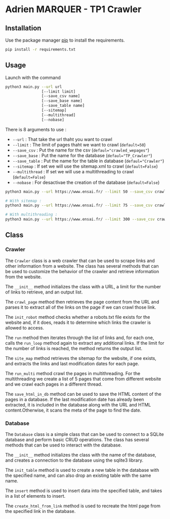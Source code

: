 # Adrien MARQUER - TP1 Crawler


## Installation

Use the package manager [pip](https://pip.pypa.io/en/stable/) to install the requirements.

```bash
pip install -r requirements.txt
```

## Usage

Launch with the command 
```bash
python3 main.py --url url 
                [--limit limit]
                [--save_csv name]
                [--save_base name]
                [--save_table name]
                [--sitemap]
                [--multithread]
                [--nobase]
```
There is 8 arguments to use :

- `--url` : That take the url thaht you want to crawl
- `--limit` : The limit of pages thaht we want to crawl (`default=50`)
- `--save_csv` : Put the name for the csv (`defaul="crawled_wepages"`)
- `--save_base` : Put the name for the database (`defaul="TP_Crawler"`)
- `--save_table` : Put the name for the table in database (`defaul="Crawler"`)
- `--sitemap` : If set we will use the sitemap.xml to crawl (`default=False`)
- `--multithread` : If set we will use a multithreading to crawl (`default=False`)
- `--nobase` : For desactivae the creation of the database (`default=False`)


```bash
python3 main.py --url https://www.ensai.fr/ --limit 50 --save_csv crawled_webpages

# With sitemap : 
python3 main.py --url https://www.ensai.fr/ --limit 75 --save_csv crawled_webpages_sitemap --sitemap --nobase

# With multithreading : 
python3 main.py --url https://www.ensai.fr/ --limit 300 --save_csv crawled_webpages_multithreading --multithread --nobase
```


## Class

### Crawler
The `Crawler` class is a web crawler that can be used to scrape links and other information from a website. The class has several methods that can be used to customize the behavior of the crawler and retrieve information from the website.


The `__init__` method initializes the class with a URL, a limit for the number of links to retrieve, and an output list. 

The `crawl_page` method then retrieves the page content from the URL and parses it to extract all of the links on the page if we can crawl those link. 

The `init_robot` method checks whether a robots.txt file exists for the website and, if it does, reads it to determine which links the crawler is allowed to access.

The `run` method then iterates through the list of links and, for each one, calls the `run_loop` method again to extract any additional links. If the limit for the number of links is reached, the method returns the output list.

The `site_map` method retrieves the sitemap for the website, if one exists, and extracts the links and last modification dates for each page. 

The `run_multi` method crawl the pages in multithreading. For the multithreading we create a list of 5 pages that come from different website and we crawl each pages in a different thread.

The `save_html_in_db` method can be used to save the HTML content of the pages in a database. If the last modification date has already been extracted, it is included in the database along with the URL and HTML content.Otherwise, it scans the meta of the page to find the date. 

### Database 

The `Database` class is a simple class that can be used to connect to a SQLite database and perform basic CRUD operations. The class has several methods that can be used to interact with the database.


The `__init__` method initializes the class with the name of the database, and creates a connection to the database using the sqlite3 library.

The `init_table` method is used to create a new table in the database with the specified name, and can also drop an existing table with the same name.

The `insert` method is used to insert data into the specified table, and takes in a list of elements to insert. 

The `create_html_from_link` method is used to recreate the html page from the specified link in the database.




